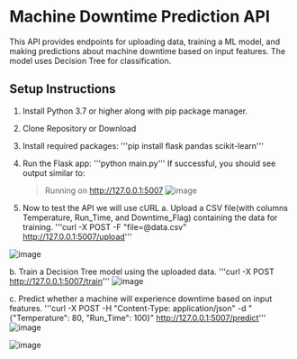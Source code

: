 # Machine Downtime Prediction API
This API provides endpoints for uploading data, training a ML model, and making predictions about machine downtime based on input features. The model uses Decision Tree for classification.
## Setup Instructions
1. Install Python 3.7 or higher along with pip package manager.
2. Clone Repository or Download
3. Install required packages:
   '''pip install flask pandas scikit-learn'''
4. Run the Flask app:
   '''python main.py'''
   If successful, you should see output similar to:
   > Running on http://127.0.0.1:5007
   ![image](https://github.com/user-attachments/assets/64601dee-9814-4d94-bba9-d74758d56746)

5.  Now to test the API we will use cURL
   a. Upload a CSV file(with columns Temperature, Run_Time, and Downtime_Flag) containing the data for training.
  '''curl -X POST -F "file=@data.csv" http://127.0.0.1:5007/upload'''

  ![image](https://github.com/user-attachments/assets/ab77e404-6127-4a5e-aff0-8ac026d1a396)
  
  b. Train a Decision Tree model using the uploaded data.
  '''curl -X POST http://127.0.0.1:5007/train'''
  ![image](https://github.com/user-attachments/assets/9bdfd672-2017-4a82-baf9-1a9cae465821)

  c. Predict whether a machine will experience downtime based on input features.
  '''curl -X POST -H "Content-Type: application/json" -d "{\"Temperature\": 80, \"Run_Time\": 100}" http://127.0.0.1:5007/predict'''
  ![image](https://github.com/user-attachments/assets/1a1e2e3f-9ca8-4330-a5c4-8396ca8ab8b8)

  ![image](https://github.com/user-attachments/assets/2f3eb6ae-4e9d-41ce-ac1c-d88f8b59a7a4)


